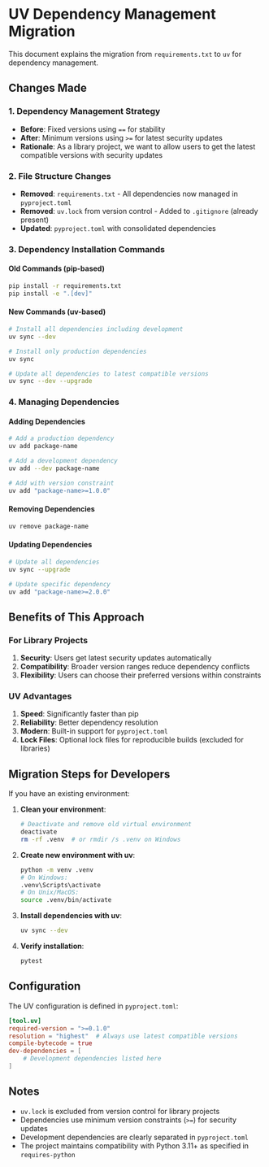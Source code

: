 # UV Dependency Management Migration

This document explains the migration from `requirements.txt` to `uv` for dependency management.

## Changes Made

### 1. Dependency Management Strategy
- **Before**: Fixed versions using `==` for stability
- **After**: Minimum versions using `>=` for latest security updates
- **Rationale**: As a library project, we want to allow users to get the latest compatible versions with security updates

### 2. File Structure Changes
- **Removed**: `requirements.txt` - All dependencies now managed in `pyproject.toml`
- **Removed**: `uv.lock` from version control - Added to `.gitignore` (already present)
- **Updated**: `pyproject.toml` with consolidated dependencies

### 3. Dependency Installation Commands

#### Old Commands (pip-based)
```bash
pip install -r requirements.txt
pip install -e ".[dev]"
```

#### New Commands (uv-based)
```bash
# Install all dependencies including development
uv sync --dev

# Install only production dependencies
uv sync

# Update all dependencies to latest compatible versions
uv sync --dev --upgrade
```

### 4. Managing Dependencies

#### Adding Dependencies
```bash
# Add a production dependency
uv add package-name

# Add a development dependency
uv add --dev package-name

# Add with version constraint
uv add "package-name>=1.0.0"
```

#### Removing Dependencies
```bash
uv remove package-name
```

#### Updating Dependencies
```bash
# Update all dependencies
uv sync --upgrade

# Update specific dependency
uv add "package-name>=2.0.0"
```

## Benefits of This Approach

### For Library Projects
1. **Security**: Users get latest security updates automatically
2. **Compatibility**: Broader version ranges reduce dependency conflicts
3. **Flexibility**: Users can choose their preferred versions within constraints

### UV Advantages
1. **Speed**: Significantly faster than pip
2. **Reliability**: Better dependency resolution
3. **Modern**: Built-in support for `pyproject.toml`
4. **Lock Files**: Optional lock files for reproducible builds (excluded for libraries)

## Migration Steps for Developers

If you have an existing environment:

1. **Clean your environment**:
   ```bash
   # Deactivate and remove old virtual environment
   deactivate
   rm -rf .venv  # or rmdir /s .venv on Windows
   ```

2. **Create new environment with uv**:
   ```bash
   python -m venv .venv
   # On Windows:
   .venv\Scripts\activate
   # On Unix/MacOS:
   source .venv/bin/activate
   ```

3. **Install dependencies with uv**:
   ```bash
   uv sync --dev
   ```

4. **Verify installation**:
   ```bash
   pytest
   ```

## Configuration

The UV configuration is defined in `pyproject.toml`:

```toml
[tool.uv]
required-version = ">=0.1.0"
resolution = "highest"  # Always use latest compatible versions
compile-bytecode = true
dev-dependencies = [
    # Development dependencies listed here
]
```

## Notes

- `uv.lock` is excluded from version control for library projects
- Dependencies use minimum version constraints (`>=`) for security updates
- Development dependencies are clearly separated in `pyproject.toml`
- The project maintains compatibility with Python 3.11+ as specified in `requires-python` 